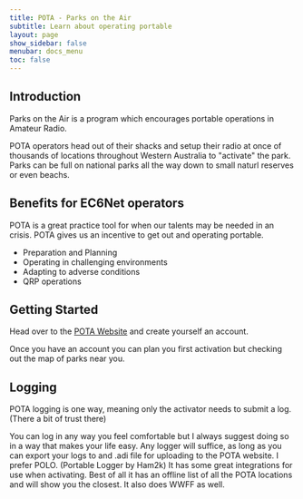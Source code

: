 ```yaml
---
title: POTA - Parks on the Air
subtitle: Learn about operating portable
layout: page
show_sidebar: false
menubar: docs_menu
toc: false
---
```


## Introduction

Parks on the Air is a program which encourages portable operations in Amateur Radio.

POTA operators head out of their shacks and setup their radio at once of thousands of locations
throughout Western Australia to "activate" the park. Parks can be full on national parks all the way
down to small naturl reserves or even beachs.

## Benefits for EC6Net operators

POTA is a great practice tool for when our talents may be needed in an crisis. POTA gives us an
incentive to get out and operating portable.

- Preparation and Planning
- Operating in challenging environments
- Adapting to adverse conditions
- QRP operations

## Getting Started

Head over to the [POTA Website](https://pota/app) and create yourself an account.

Once you have an account you can plan you first activation but checking out the map of parks near you.

## Logging

POTA logging is one way, meaning only the activator needs to submit a log. (There a bit of trust there)

You can log in any way you feel comfortable but I always suggest doing so in a way that makes your life
easy. Any logger will suffice, as long as you can export your logs to and .adi file for uploading to the
POTA website. I prefer POLO. (Portable Logger by Ham2k) It has some great integrations for use when
activating. Best of all it has an offline list of all the POTA locations and will show you the closest.
It also does WWFF as well.
